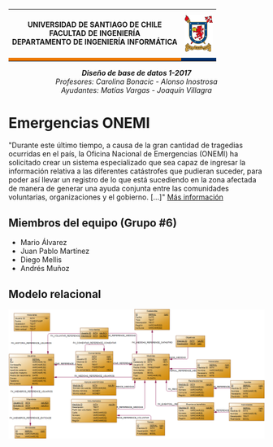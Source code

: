 <table style="width: 100%;">
    <tr>
        <td style="text-align: center; text-transform: uppercase; font-weight: bold;">
            Universidad de Santiago de Chile<br>
            Facultad de Ingeniería<br>
            Departamento de Ingeniería Informática
        </td>
        <td style="width: auto" height="90px">
           <img style="display: block; margin: auto; height: 80%;" src="readme/logo_univ.png"></img>
        </td>
    </tr>
    <tr style="height: 2px;">
        <td style="background-color: #ea7600;"></td>
        <td style="background-color: #002f6c;"></td>
    </tr>
</table>

<i><b><center>Diseño de base de datos 1-2017</center></b></i>
<i><center>Profesores: Carolina Bonacic - Alonso Inostrosa</center></i>
<i><center>Ayudantes: Matías Vargas - Joaquín Villagra</center></i>

# Emergencias ONEMI
"Durante este último tiempo, a causa de la gran cantidad de tragedias ocurridas en el país, la Oficina Nacional de Emergencias (ONEMI) ha solicitado crear un sistema especializado que sea capaz de ingresar la información relativa a las diferentes catástrofes que pudieran suceder, para poder así llevar un registro de lo que está sucediendo en la zona afectada de manera de generar una ayuda conjunta entre las comunidades voluntarias, organizaciones y el gobierno. [...]" [Más información](http://www.udesantiagovirtual.cl/moodle2/pluginfile.php?file=%2F187261%2Fmod_resource%2Fcontent%2F3%2FEnunciado_Dise%C3%B1o_1s2017.pdf)

## Miembros del equipo (Grupo #6)
- Mario Álvarez
- Juan Pablo Martínez
- Diego Mellis
- Andrés Muñoz

## Modelo relacional
<img src="readme/modelo_relacional.png"></img>